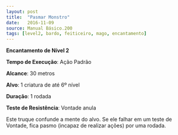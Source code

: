 ```yaml
---
layout: post
title:  "Pasmar Monstro"
date:   2016-11-09
source: Manual Básico.200
tags: [level2, bardo, feiticeiro, mago, encantamento]
---
```


**Encantamento de Nível 2**

**Tempo de Execução**: Ação Padrão

**Alcance**: 30 metros

**Alvo**: 1 criatura de até 6º nível

**Duração**: 1 rodada

**Teste de Resistência**: Vontade anula

Este truque confunde a mente do alvo. Se ele falhar em um teste de Vontade, fica pasmo (incapaz de realizar ações) por uma rodada.